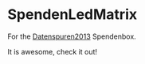 SpendenLedMatrix
================

For the [Datenspuren2013](https://datenspuren.de) Spendenbox.

It is awesome, check it out!

